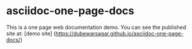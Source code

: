 # asciidoc-one-page-docs
This is a one page web documentation demo. You can see the published site at: [demo site] (https://dubewarsagar.github.io/asciidoc-one-page-docs/)

